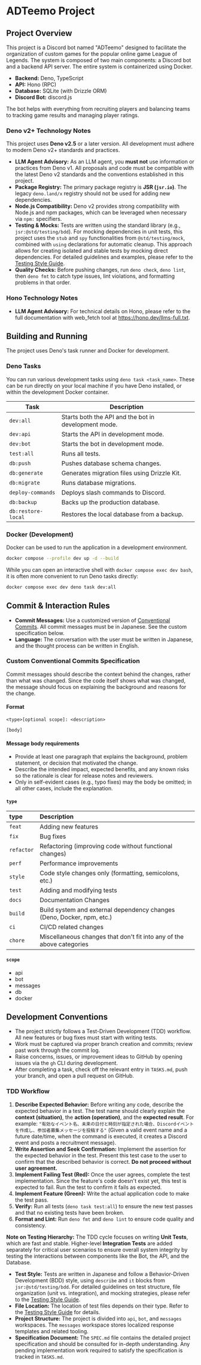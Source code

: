 # ADTeemo Project

## Project Overview

This project is a Discord bot named "ADTeemo" designed to facilitate the organization of custom games for the popular online game League of Legends. The system is composed of two main components: a Discord bot and a backend API server. The entire system is containerized using Docker.

- **Backend:** Deno, TypeScript
- **API:** Hono (RPC)
- **Database:** SQLite (with Drizzle ORM)
- **Discord Bot:** discord.js

The bot helps with everything from recruiting players and balancing teams to tracking game results and managing player ratings.

### Deno v2+ Technology Notes

This project uses **Deno v2.5** or a later version. All development must adhere to modern Deno v2+ standards and practices.

- **LLM Agent Advisory:** As an LLM agent, you **must not** use information or practices from Deno v1. All proposals and code must be compatible with the latest Deno v2 standards and the conventions established in this project.
- **Package Registry:** The primary package registry is **JSR (`jsr.io`)**. The legacy `deno.land/x` registry should not be used for adding new dependencies.
- **Node.js Compatibility:** Deno v2 provides strong compatibility with Node.js and npm packages, which can be leveraged when necessary via `npm:` specifiers.
- **Testing & Mocks:** Tests are written using the standard library (e.g., `jsr:@std/testing/bdd`). For mocking dependencies in unit tests, this project uses the `stub` and `spy` functionalities from `@std/testing/mock`, combined with `using` declarations for automatic cleanup. This approach allows for creating isolated and stable tests by mocking direct dependencies. For detailed guidelines and examples, please refer to the [Testing Style Guide](./TESTING_STYLE.md).
- **Quality Checks:** Before pushing changes, run `deno check`, `deno lint`, then `deno fmt` to catch type issues, lint violations, and formatting problems in that order.

### Hono Technology Notes

- **LLM Agent Advisory:** For technical details on Hono, please refer to the full documentation with web_fetch tool at https://hono.dev/llms-full.txt.


## Building and Running

The project uses Deno's task runner and Docker for development.

### Deno Tasks

You can run various development tasks using `deno task <task_name>`. These can be run directly on your local machine if you have Deno installed, or within the development Docker container.

| Task | Description |
| --- | --- |
| `dev:all` | Starts both the API and the bot in development mode. |
| `dev:api` | Starts the API in development mode. |
| `dev:bot` | Starts the bot in development mode. |
| `test:all` | Runs all tests. |
| `db:push` | Pushes database schema changes. |
| `db:generate` | Generates migration files using Drizzle Kit. |
| `db:migrate` | Runs database migrations. |
| `deploy-commands` | Deploys slash commands to Discord. |
| `db:backup` | Backs up the production database. |
| `db:restore-local` | Restores the local database from a backup. |

### Docker (Development)

Docker can be used to run the application in a development environment.

```bash
docker compose --profile dev up -d --build
```

While you can open an interactive shell with `docker compose exec dev bash`, it is often more convenient to run Deno tasks directly:

```bash
docker compose exec dev deno task dev:all
```

## Commit & Interaction Rules

- **Commit Messages:** Use a customized version of [Conventional Commits](https://www.conventionalcommits.org/). All commit messages must be in Japanese. See the custom specification below.
- **Language:** The conversation with the user must be written in Japanese, and the thought process can be written in English.

### Custom Conventional Commits Specification

Commit messages should describe the context behind the changes, rather than what was changed. Since the code itself shows what was changed, the message should focus on explaining the background and reasons for the change.

#### Format

```
<type>[optional scope]: <description>

[body]
```

#### Message body requirements

- Provide at least one paragraph that explains the background, problem statement, or decision that motivated the change.
- Describe the intended impact, expected benefits, and any known risks so the rationale is clear for release notes and reviewers.
- Only in self-evident cases (e.g., typo fixes) may the body be omitted; in all other cases, include the explanation.

#### `type`

| type | Description |
| :--- | :--- |
| `feat` | Adding new features |
| `fix` | Bug fixes |
| `refactor` | Refactoring (improving code without functional changes) |
| `perf` | Performance improvements |
| `style` | Code style changes only (formatting, semicolons, etc.) |
| `test` | Adding and modifying tests |
| `docs` | Documentation Changes |
| `build` | Build system and external dependency changes (Deno, Docker, npm, etc.) |
| `ci` | CI/CD related changes |
| `chore` | Miscellaneous changes that don't fit into any of the above categories |

#### `scope`

- api
- bot
- messages
- db
- docker

## Development Conventions

- The project strictly follows a Test-Driven Development (TDD) workflow. All new features or bug fixes must start with writing tests.
- Work must be captured via proper branch creation and commits; review past work through the commit log.
- Raise concerns, issues, or improvement ideas to GitHub by opening issues via the `gh` CLI during development.
- After completing a task, check off the relevant entry in `TASKS.md`, push your branch, and open a pull request on GitHub.

### TDD Workflow

1.  **Describe Expected Behavior:** Before writing any code, describe the expected behavior in a test. The test name should clearly explain the **context (situation)**, the **action (operation)**, and the **expected result**. For example: `"有効なイベント名、未来の日付と時刻が指定された場合、Discordイベントを作成し、参加者募集メッセージを投稿する"` (Given a valid event name and a future date/time, when the command is executed, it creates a Discord event and posts a recruitment message).
2.  **Write Assertion and Seek Confirmation:** Implement the assertion for the expected behavior in the test. Present this test case to the user to confirm that the described behavior is correct. **Do not proceed without user agreement.**
3.  **Implement Failing Test (Red):** Once the user agrees, complete the test implementation. Since the feature's code doesn't exist yet, this test is expected to fail. Run the test to confirm it fails as expected.
4.  **Implement Feature (Green):** Write the actual application code to make the test pass.
5.  **Verify:** Run all tests (`deno task test:all`) to ensure the new test passes and that no existing tests have been broken.
6.  **Format and Lint:** Run `deno fmt` and `deno lint` to ensure code quality and consistency.

**Note on Testing Hierarchy:** The TDD cycle focuses on writing **Unit Tests**, which are fast and stable. Higher-level **Integration Tests** are added separately for critical user scenarios to ensure overall system integrity by testing the interactions between components like the Bot, the API, and the Database.

- **Test Style:** Tests are written in Japanese and follow a Behavior-Driven Development (BDD) style, using `describe` and `it` blocks from `jsr:@std/testing/bdd`. For detailed guidelines on test structure, file organization (unit vs. integration), and mocking strategies, please refer to the [Testing Style Guide](./TESTING_STYLE.md).
- **File Location:** The location of test files depends on their type. Refer to the [Testing Style Guide](./TESTING_STYLE.md) for details.
- **Project Structure:** The project is divided into `api`, `bot`, and `messages` workspaces. The `messages` workspace stores localized response templates and related tooling.
- **Specification Document:** The `SPEC.md` file contains the detailed project specification and should be consulted for in-depth understanding. Any pending implementation work required to satisfy the specification is tracked in `TASKS.md`.
